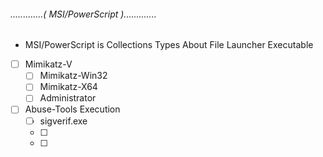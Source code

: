 ######            .............( MSI/PowerScript ).............
*  MSI/PowerScript is Collections Types About File Launcher Executable

- [ ] Mimikatz-V
   - [ ] Mimikatz-Win32  
   - [ ] Mimikatz-X64  
   - [ ] Administrator

- [ ] Abuse-Tools Execution 
	 - [ ] sigverif.exe
	 - [ ]  
	 - [ ]  
